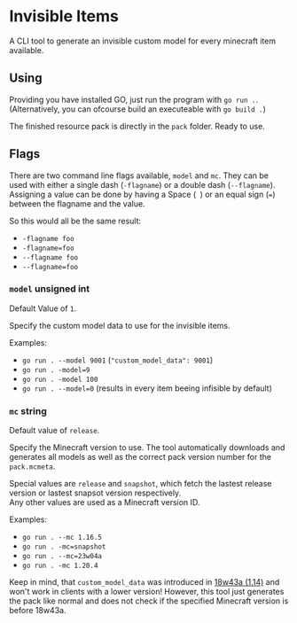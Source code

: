 # Invisible Items

A CLI tool to generate an invisible custom model for every minecraft item available.

## Using

Providing you have installed GO, just run the program with `go run .`. (Alternatively, you can ofcourse build an executeable with `go build .`)

The finished resource pack is directly in the `pack` folder. Ready to use.

## Flags

There are two command line flags available, `model` and `mc`.
They can be used with either a single dash (`-flagname`) or a double dash (`--flagname`). Assigning a value can be done by having a Space (` `) or an equal sign (`=`) between the flagname and the value.

So this would all be the same result:

- `-flagname foo`
- `-flagname=foo`
- `--flagname foo`
- `--flagname=foo`


### `model` unsigned int

Default Value of `1`.

Specify the custom model data to use for the invisible items.

Examples:

- `go run . --model 9001` (`"custom_model_data": 9001`)
- `go run . -model=9`
- `go run . -model 100`
- `go run . --model=0` (results in every item beeing infisible by default)

### `mc` string

Default value of `release`.

Specify the Minecraft version to use. The tool automatically downloads and generates all models as well as the correct pack version number for the `pack.mcmeta`.

Special values are `release` and `snapshot`, which fetch the lastest release version or lastest snapsot version respectively.  
Any other values are used as a Minecraft version ID.

Examples:

- `go run . --mc 1.16.5`
- `go run . -mc=snapshot`
- `go run . --mc=23w04a`
- `go run . -mc 1.20.4`

Keep in mind, that `custom_model_data` was introduced in [18w43a (1.14)](https://minecraft.wiki/w/Java_Edition_18w43a#:~:text=custom_model_data) and won't work in clients with a lower version! However, this tool just generates the pack like normal and does not check if the specified Minecraft version is before 18w43a.
